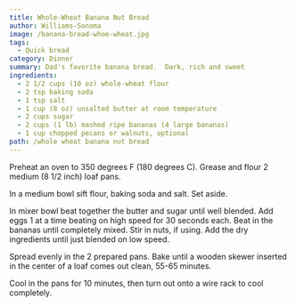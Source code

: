 ```yaml
---
title: Whole-Wheat Banana Nut Bread
author: Williams-Sonoma
image: /banana-bread-whoe-wheat.jpg
tags:
  - Quick bread
category: Dinner
summary: Dad's favorite banana bread.  Dark, rich and sweet
ingredients:
  - 2 1/2 cups (10 oz) whole-wheat flour
  - 2 tsp baking soda
  - 1 tsp salt
  - 1 cup (8 oz) unsalted butter at room temperature
  - 2 cups sugar
  - 2 cups (1 lb) mashed ripe bananas (4 large bananas)
  - 1 cup chopped pecans or walnuts, optional
path: /whole wheat banana nut bread
---
```

Preheat an oven to 350 degrees F (180 degrees C).  Grease and flour 2 medium (8 1/2 inch) loaf pans.

In a medium bowl sift flour, baking soda and salt.  Set aside.

In mixer bowl beat together the butter and sugar until well blended.  Add eggs 1 at a time beating on high speed for 30 seconds each.  Beat in the bananas until completely mixed.  Stir in nuts, if using.  Add the dry ingredients until just blended on low speed.

Spread evenly in the 2 prepared pans.  Bake until a wooden skewer inserted in the center of a loaf comes out clean, 55-65 minutes.

Cool in the pans for 10 minutes, then turn out onto a wire rack to cool completely.